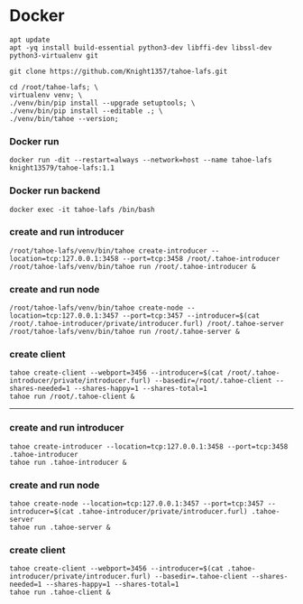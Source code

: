 # Docker
```shell
apt update
apt -yq install build-essential python3-dev libffi-dev libssl-dev python3-virtualenv git

git clone https://github.com/Knight1357/tahoe-lafs.git

cd /root/tahoe-lafs; \
virtualenv venv; \
./venv/bin/pip install --upgrade setuptools; \
./venv/bin/pip install --editable .; \
./venv/bin/tahoe --version;
```

### Docker run

```shell
docker run -dit --restart=always --network=host --name tahoe-lafs knight13579/tahoe-lafs:1.1
```

### Docker run backend
```shell
docker exec -it tahoe-lafs /bin/bash
```

### create and run introducer
```shell
/root/tahoe-lafs/venv/bin/tahoe create-introducer --location=tcp:127.0.0.1:3458 --port=tcp:3458 /root/.tahoe-introducer
/root/tahoe-lafs/venv/bin/tahoe run /root/.tahoe-introducer &
```

### create and run node
```shell
/root/tahoe-lafs/venv/bin/tahoe create-node --location=tcp:127.0.0.1:3457 --port=tcp:3457 --introducer=$(cat /root/.tahoe-introducer/private/introducer.furl) /root/.tahoe-server
/root/tahoe-lafs/venv/bin/tahoe run /root/.tahoe-server &
```

### create client
```shell
tahoe create-client --webport=3456 --introducer=$(cat /root/.tahoe-introducer/private/introducer.furl) --basedir=/root/.tahoe-client --shares-needed=1 --shares-happy=1 --shares-total=1
tahoe run /root/.tahoe-client &
```


---

### create and run introducer
```shell
tahoe create-introducer --location=tcp:127.0.0.1:3458 --port=tcp:3458 .tahoe-introducer
tahoe run .tahoe-introducer &
```

### create and run node
```shell
tahoe create-node --location=tcp:127.0.0.1:3457 --port=tcp:3457 --introducer=$(cat .tahoe-introducer/private/introducer.furl) .tahoe-server
tahoe run .tahoe-server &
```

### create client
```shell
tahoe create-client --webport=3456 --introducer=$(cat .tahoe-introducer/private/introducer.furl) --basedir=.tahoe-client --shares-needed=1 --shares-happy=1 --shares-total=1
tahoe run .tahoe-client &
```

